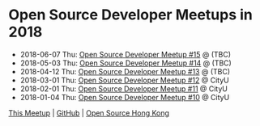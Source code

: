 # Open Source Developer Meetups in 2018

* 2018-06-07 Thu: [Open Source Developer Meetup #15](06) @ (TBC)
* 2018-05-03 Thu: [Open Source Developer Meetup #14](05) @ (TBC)
* 2018-04-12 Thu: [Open Source Developer Meetup #13](04) @ (TBC)
* 2018-03-01 Thu: [Open Source Developer Meetup #12](03) @ CityU
* 2018-02-01 Thu: [Open Source Developer Meetup #11](02) @ CityU
* 2018-01-04 Thu: [Open Source Developer Meetup #10](01) @ CityU

[This Meetup](http://devmeetup.opensource.hk) | [GitHub](https://github.com/opensourcehk/devmeetup/blob/master/2018/README.md) | [Open Source Hong Kong](https://opensource.hk)
